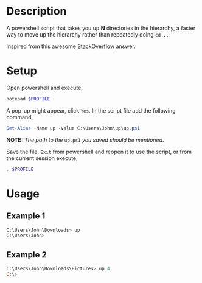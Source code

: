 # Description
A powershell script that takes you up __N__ directories in the hierarchy, a faster way to move up the hierarchy rather than repeatedly doing `cd ..`

Inspired from this awesome [StackOverflow](https://stackoverflow.com/a/245724) answer.

#  Setup
Open powershell and execute,
```powershell
notepad $PROFILE
```
A pop-up might appear, click `Yes`.
In the script file add the following command,

```powershell
Set-Alias -Name up -Value C:\Users\John\up\up.ps1
```
__NOTE:__ *The path to the* `up.ps1` *you saved should be mentioned*.

Save the file, `Exit` from powershell and reopen it to use the script, or from the current session execute,
```powershell
. $PROFILE
```
# Usage
## Example 1
```powershell
C:\Users\John\Downloads> up
C:\Users\John>
```
## Example 2
```powershell
C:\Users\John\Downloads\Pictures> up 4
C:\>
```
